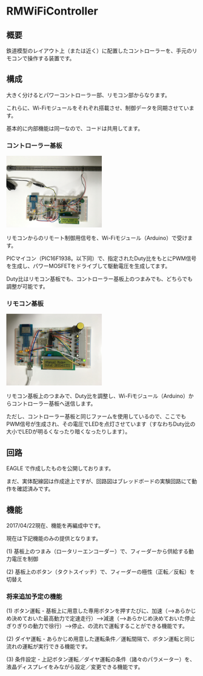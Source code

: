 # RMWiFiController

## 概要

鉄道模型のレイアウト上（または近く）に配置したコントローラーを、手元のリモコンで操作する装置です。

## 構成

大きく分けるとパワーコントローラー部、リモコン部からなります。

これらに、Wi-Fiモジュールをそれぞれ搭載させ、制御データを同期させています。

基本的に内部機能は同一なので、コードは共用してます。

### コントローラー基板

<img src="images/IMG_0044.JPG" width="50%" />

リモコンからのリモート制御用信号を、Wi-Fiモジュール（Arduino）で受けます。

PICマイコン（PIC16F1938。以下同）で、指定されたDuty比をもとにPWM信号を生成し、パワーMOSFETをドライブして駆動電圧を生成してます。

Duty比はリモコン基板でも、コントローラー基板上のつまみでも、どちらでも調整が可能です。

### リモコン基板

<img src="images/IMG_0045.JPG" width="50%" />

リモコン基板上のつまみで、Duty比を調整し、Wi-Fiモジュール（Arduino）からコントローラー基板へ送信します。

ただし、コントローラー基板と同じファームを使用しているので、ここでもPWM信号が生成され、その電圧でLEDを点灯させています（すなわちDuty比の大小でLEDが明るくなったり暗くなったりします）。

## 回路

EAGLE で作成したものを公開しております。

まだ、実体配線図は作成途上ですが、回路図はブレッドボードの実験回路にて動作を確認済みです。

## 機能

2017/04/22現在、機能を再編成中です。

現在は下記機能のみの提供となります。

(1) 基板上のつまみ（ロータリーエンコーダー）で、フィーダーから供給する動力電圧を制御

(2) 基板上のボタン（タクトスイッチ）で、フィーダーの極性（正転／反転）を切替え

### 将来追加予定の機能

(1) ボタン運転 - 基板上に用意した専用ボタンを押すたびに、加速（-->あらかじめ決めておいた最高動力で定速走行）-->減速（-->あらかじめ決めておいた停止ぎりぎりの動力で徐行）-->停止、の流れで運転することができる機能です。

(2) ダイヤ運転 - あらかじめ用意した運転条件／運転間隔で、ボタン運転と同じ流れの運転が実行できる機能です。

(3) 条件設定 - 上記ボタン運転／ダイヤ運転の条件（諸々のパラメーター）を、液晶ディスプレイをみながら設定／変更できる機能です。
